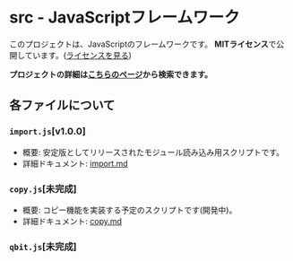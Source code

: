 # src - JavaScriptフレームワーク

このプロジェクトは、JavaScriptのフレームワークです。
**MITライセンス**で公開しています。([ライセンスを見る](LICENSE))

**プロジェクトの詳細は[こちらのページ](https://math-u-t.github.io/js)から検索できます。**

## 各ファイルについて

### `import.js`[v1.0.0]

- 概要: 安定版としてリリースされたモジュール読み込み用スクリプトです。
- 詳細ドキュメント: [import.md](docs/import.md)

### `copy.js`[未完成]

- 概要: コピー機能を実装する予定のスクリプトです(開発中)。
- 詳細ドキュメント: [copy.md](docs/copy.md)

### `qbit.js`[未完成]